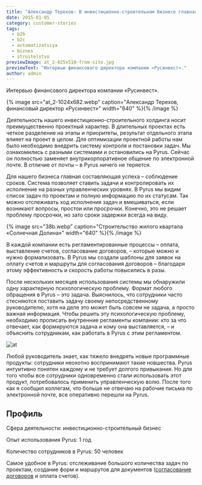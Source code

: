 ```yaml
---
title: "Александр Терехов: В инвестиционно-строительном бизнесе главная составляющая успеха – соблюдение сроков"
date: 2015-01-05
category: customer-stories
tags:
  - b2b
  - b2c
  - avtomatizatsiya
  - biznes
  - stroitelstvo
previewImage: at_2-825x510-from-site.jpg
previewText: "Интервью финансового директора компании «Русинвест»."
author: admin
---
```

Интервью финансового директора компании «Русинвест». 

{% image src="at_2-1024x682.webp" caption="Александр Терехов, финансовый директор «Русинвест»" width="640" %}{% /image %}

Деятельность нашего инвестиционно-строительного холдинга носит преимущественно проектный характер. В длительных проектах есть четкое разделение на этапы и приоритеты, результат отдельного этапа влияет на проект в целом. Для оптимизации проектной работы нам было необходимо внедрить систему контроля и постановки задач. Мы ознакомились с разными системами и остановились на Pyrus. Сейчас он полностью заменяет внутрикорпоративное общение по электронной почте. В отличие от почты – в Pyrus ничего не теряется.

Для нашего бизнеса главная составляющая успеха – соблюдение сроков. Система позволяет ставить задачи и контролировать их исполнение на разных управленческих уровнях. В Pyrus мы видим список задач по проектам и полную информацию по их статусам. Так можно отслеживать ход исполнения задач и вмешиваться, если возникают вопросы, простои или просрочки. Конечно, это не решает проблему просрочки, но зато сроки задержки всегда на виду.

{% image src="38b.webp" caption="Строительство жилого квартала «Солнечная Долина»" width="640" %}{% /image %}

В каждой компании есть регламентированные процессы – оплата, выставление счетов, согласование договоров, – которые можно и нужно формализовать. В Pyrus мы создали шаблоны для заявок на оплату счетов и маршруты для согласования договоров – благодаря этому эффективность и скорость работы повысились в разы.

После нескольких месяцев использования системы мы обнаружили одну характерную психологическую проблему. Формат любого обращения в Pyrus – это задача. Выяснилось, что сотрудники часто стесняются поставить задачу своему непосредственному руководителю, хотя на деле это может быть совсем не задача, а просто важная информация. Чтобы решить эту психологическую проблему, необходимо прописать внутренние регламенты компании: кто за что отвечает, как формируются задача и кому она выставляется, – и объяснить сотрудникам, как работать в Pyrus с этим регламентом.

![at](at-682x1024.webp)

Любой руководитель знает, как тяжело внедрять новые программные продукты: сотрудники неохотно воспринимают такие новшества. Pyrus интуитивно понятен каждому и не требует долгого привыкания. Но для того чтобы все сотрудники одновременно стали использовать этот продукт, потребовалось применить управленческую волю. После того как я сообщил коллегам, что больше не отвечаю на рабочие письма по электронной почте, все оперативно перешли на Pyrus.

## Профиль

Сфера деятельности: инвестиционно-строительный бизнес

Опыт использования Pyrus: 1 год

Количество сотрудников в Pyrus: 50 человек

Самое удобное в Pyrus: отслеживание большого количества задач по проектам, создание форм и маршрутов для документов ([согласование договоров](/ru/blog/soglasovanie-dogovorov) и оплата счетов).